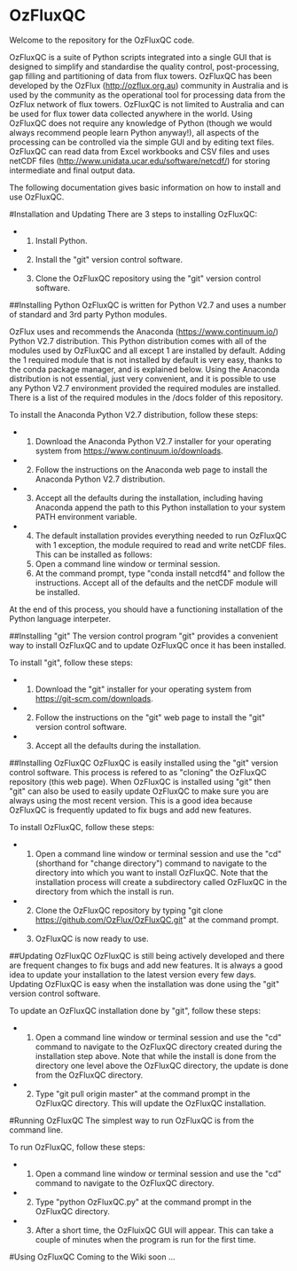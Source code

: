 OzFluxQC
========

Welcome to the repository for the OzFluxQC code.

OzFluxQC is a suite of Python scripts integrated into a single GUI that is designed to simplify and standardise the quality control, post-processing, gap filling and partitioning of data from flux towers.  OzFluxQC has been developed by the OzFlux (http://ozflux.org.au) community in Australia and is used by the community as the operational tool for processing data from the OzFlux network of flux towers.  OzFluxQC is not limited to Australia and can be used for flux tower data collected anywhere in the world.  Using OzFluxQC does not require any knowledge of Python (though we would always recommend people learn Python anyway!), all aspects of the processing can be controlled via the simple GUI and by editing text files.  OzFluxQC can read data from Excel workbooks and CSV files and uses netCDF files (http://www.unidata.ucar.edu/software/netcdf/) for storing intermediate and final output data.

The following documentation gives basic information on how to install and use OzFluxQC.

#Installation and Updating
There are 3 steps to installing OzFluxQC:
* 1. Install Python.
* 2. Install the "git" version control software.
* 3. Clone the OzFluxQC repository using the "git" version control software.

##Installing Python
OzFluxQC is written for Python V2.7 and uses a number of standard and 3rd party Python modules.

OzFlux uses and recommends the Anaconda (https://www.continuum.io/) Python V2.7 distribution.  This Python distribution comes with all of the modules used by OzFluxQC and all except 1 are installed by default.  Adding the 1 required module that is not installed by default is very easy, thanks to the conda package manager, and is explained below.  Using the Anaconda distribution is not essential, just very convenient, and it is possible to use any Python V2.7 environment provided the required modules are installed.  There is a list of the required modules in the /docs folder of this repository.

To install the Anaconda Python V2.7 distribution, follow these steps:
* 1. Download the Anaconda Python V2.7 installer for your operating system from https://www.continuum.io/downloads.
* 2. Follow the instructions on the Anaconda web page to install the Anaconda Python V2.7 distribution.
* 3. Accept all the defaults during the installation, including having Anaconda append the path to this Python installation to your system PATH environment variable.
* 4. The default installation provides everything needed to run OzFluxQC with 1 exception, the module required to read and write netCDF files.  This can be installed as follows:
  1. Open a command line window or terminal session.
  2. At the command prompt, type "conda install netcdf4" and follow the instructions.  Accept all of the defaults and the netCDF module will be installed.

At the end of this process, you should have a functioning installation of the Python language interpeter.

##Installing "git"
The version control program "git" provides a convenient way to install OzFluxQC and to update OzFluxQC once it has been installed.

To install "git", follow these steps:
* 1. Download the "git" installer for your operating system from https://git-scm.com/downloads.
* 2. Follow the instructions on the "git" web page to install the "git" version control software.
* 3. Accept all the defaults during the installation.

##Installing OzFluxQC
OzFluxQC is easily installed using the "git" version control software.  This process is refered to as "cloning" the OzFluxQC repository (this web page).  When OzFluxQC is installed using "git" then "git" can also be used to easily update OzFluxQC to make sure you are always using the most recent version.  This is a good idea because OzFluxQC is frequently updated to fix bugs and add new features.

To install OzFluxQC, follow these steps:
* 1. Open a command line window or terminal session and use the "cd" (shorthand for "change directory") command to navigate to the directory into which you want to install OzFluxQC.  Note that the installation process will create a subdirectory called OzFluxQC in the directory from which the install is run.
* 2. Clone the OzFluxQC repository by typing "git clone https://github.com/OzFlux/OzFluxQC.git" at the command prompt.
* 3. OzFluxQC is now ready to use.

##Updating OzFluxQC
OzFluxQC is still being actively developed and there are frequent changes to fix bugs and add new features.  It is always a good idea to update your installation to the latest version every few days.  Updating OzFluxQC is easy when the installation was done using the "git" version control software.

To update an OzFluxQC installation done by "git", follow these steps:
* 1. Open a command line window or terminal session and use the "cd" command to navigate to the OzFluxQC directory created during the installation step above.  Note that while the install is done from the directory one level above the OzFluxQC directory, the update is done from the OzFluxQC directory.
* 2. Type "git pull origin master" at the command prompt in the OzFluxQC directory.  This will update the OzFluxQC installation.

#Running OzFluxQC
The simplest way to run OzFluxQC is from the command line.

To run OzFluxQC, follow these steps:
* 1. Open a command line window or terminal session and use the "cd" command to navigate to the OzFluxQC directory.
* 2. Type "python OzFluxQC.py" at the command prompt in the OzFluxQC directory.
* 3. After a short time, the OzFluixQC GUI will appear.  This can take a couple of minutes when the program is run for the first time.

#Using OzFluxQC
Coming to the Wiki soon ...
